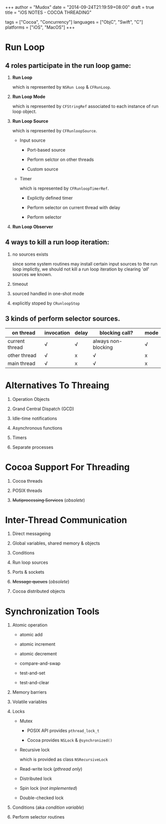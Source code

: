 +++
author    = "Mudox"
date      = "2014-09-24T21:19:59+08:00"
draft     = true
title     = "iOS NOTES - COCOA THREADING"

tags      = ["Cocoa", "Concurrency"]
languages = ["ObjC", "Swift", "C"]
platforms = ["iOS", "MacOS"]
+++

# Run Loop

## 4 roles participate in the run loop game:

1. __Run Loop__

    which is represented by `NSRun Loop` & `CFRunLoop`.

2. __Run Loop Mode__

    which is represented by `CFStringRef` associated to each instance of run
    loop object.

3. __Run Loop Source__

    which is represented by `CFRunloopSource`.

    - Input source

        + Port-based source

        + Perform selctor on other threads

        + Custom source

    - Timer

        which is represented by `CFRunloopTimerRef`.

        + Explictly defined timer

        + Perform selector on current thread with delay

        + Perform selector

4. __Run Loop Observer__

## 4 ways to kill a run loop iteration:

1. no sources exists

     since some system routines may install certain input sources to the run
     loop implictly, we should not kill a run loop iteration by clearing '_all_'
     sources we known.

2. timeout

3. sourced handled in one-shot mode

4. explicitly stoped by `CRunloopStop`


## 3 kinds of perform selector sources.

on thread     |invocation|delay|blocking call?     |mode
---           |---       |---  |---                |---
current thread|√         |√    |always non-blocking|√
other thread  |√         |x    |√                  |x
main thread   |√         |x    |√                  |x

# Alternatives To Threaing

1. Operation Objects

2. Grand Central Dispatch (GCD)

3. Idle-time notifications

4. Asynchronous functions

5. Timers

6. Separate processes

# Cocoa Support For Threading

1. Cocoa threads

2. POSIX threads

3. ~~Mutiprocessing Services~~ (_obsolete_)

# Inter-Thread Communication

1. Direct messageing

2. Global variables, shared memory & objects

3. Conditions

4. Run loop sources

5. Ports & sockets

6. ~~Message queues~~ (_obsolete_)

7. Cocoa distributed objects

# Synchronization Tools

1. Atomic operation

    - atomic add

    - atomic increment

    - atomic decrement

    - compare-and-swap

    - test-and-set

    - test-and-clear

2. Memory barriers

3. Volatile variables

4. Locks

    - Mutex

        + POSIX API provides `pthread_lock_t`

        + Cocoa provides `NSLock` &  `@synchronized()`

    - Recursive lock

        which is provided as class `NSRecursiveLock`

    - Read-write lock (_pthread only_)

    - Distributed lock

    - Spin lock (_not implemented_)

    - Double-checked lock

5. Conditions (aka _condition variable_)

6. Perform selector routines
